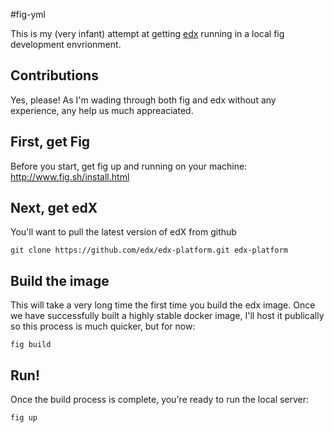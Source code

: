 #fig-yml

This is my (very infant) attempt at getting [edx](https://github.com/edx/edx-platform) running in a local fig development envrionment. 

## Contributions
Yes, please! As I'm wading through both fig and edx without any experience, any help us much appreaciated.

## First, get Fig
Before you start, get fig up and running on your machine: http://www.fig.sh/install.html

## Next, get edX
You'll want to pull the latest version of edX from github

```
git clone https://github.com/edx/edx-platform.git edx-platform
```

## Build the image
This will take a very long time the first time you build the edx image. Once we have successfully built a highly stable docker image, I'll host it publically so this process is much quicker, but for now:

```
fig build
```

## Run!
Once the build process is complete, you're ready to run the local server:

```
fig up
```


